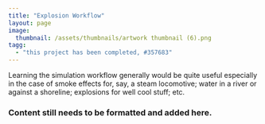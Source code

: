 ```yaml
---
title: "Explosion Workflow"
layout: page
image:
  thumbnail: /assets/thumbnails/artwork thumbnail (6).png
tagg:
  - "this project has been completed, #357683"
---
```

Learning the simulation workflow generally would be quite useful especially in the case of smoke effects for, say, a steam locomotive; water in a river or against a shoreline; explosions for well cool stuff; etc.

### Content still needs to be formatted and added here.
